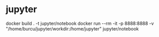 # jupyter

docker build . -t jupyter/notebook
docker run --rm -it -p 8888:8888 -v "/home/burcu/jupyter/workdir:/home/jupyter" jupyter/notebook
